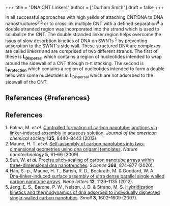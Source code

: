 +++
title = "DNA:CNT Linkers"
author = ["Durham Smith"]
draft = false
+++

In all successful approaches with high yeilds of attaching CNT:DNA to DNA nanostructures<sup><a href="#citeproc_bib_item_1">1</a>–<a href="#citeproc_bib_item_3">3</a></sup> or to crosslink multiple CNT with a defined separation<sup><a href="#citeproc_bib_item_4">4</a></sup> a double stranded region was incorporated into the strand which is used to solubalize the CNT. The double stranded linker region helps overcome the issus of slow desorbtion kinetics of DNA on SWNTs <sup><a href="#citeproc_bib_item_5">5</a></sup> by preventing adsorption to the SWNT's side wall. These structured DNA are complexes are called  _linkers_ and are comprised of two different strands. The first of these is **L<sub>Dispersal</sub>** which contains a region of nucleotides intended to wrap around the sidewall of a CNT through &pi;-&pi; stacking. The second is **L<sub>Protection</sub>** which contains a region of nucleotides intended to form a double helix with some nucleotides in L<sub>Dispersal</sub> which are not adsorbed to the sidewall of the CNT.


## References {#references}

## References

<style>.csl-left-margin{float: left; padding-right: 0em;}
 .csl-right-inline{margin: 0 0 0 1em;}</style><div class="csl-bib-body">
  <div class="csl-entry"><a id="citeproc_bib_item_1"></a>
    <div class="csl-left-margin">1.</div><div class="csl-right-inline">Palma, M. <i>et al.</i> <a href="https://doi.org/10.1021/ja4018072">Controlled formation of carbon nanotube junctions via linker-induced assembly in aqueous solution</a>. <i>Journal of the american chemical society</i> <b>135</b>, 8440–8443 (2013).</div>
  </div>
  <div class="csl-entry"><a id="citeproc_bib_item_2"></a>
    <div class="csl-left-margin">2.</div><div class="csl-right-inline">Maune, H. T. <i>et al.</i> <a href="https://doi.org/10.1038/nnano.2009.311">Self-assembly of carbon nanotubes into two-dimensional geometries using dna origami templates</a>. <i>Nature nanotechnology</i> <b>5</b>, 61–66 (2009).</div>
  </div>
  <div class="csl-entry"><a id="citeproc_bib_item_3"></a>
    <div class="csl-left-margin">3.</div><div class="csl-right-inline">Sun, W. <i>et al.</i> <a href="https://doi.org/10.1126/science.aaz7440">Precise pitch-scaling of carbon nanotube arrays within three-dimensional dna nanotrenches</a>. <i>Science</i> <b>368</b>, 874–877 (2020).</div>
  </div>
  <div class="csl-entry"><a id="citeproc_bib_item_4"></a>
    <div class="csl-left-margin">4.</div><div class="csl-right-inline">Han, S.-p., Maune, H. T., Barish, R. D., Bockrath, M. &#38; Goddard, W. A. <a href="https://doi.org/10.1021/nl201818u">Dna-linker-induced surface assembly of ultra dense parallel single walled carbon nanotube arrays</a>. <i>Nano letters</i> <b>12</b>, 1129–1135 (2012).</div>
  </div>
  <div class="csl-entry"><a id="citeproc_bib_item_5"></a>
    <div class="csl-left-margin">5.</div><div class="csl-right-inline">Jeng, E. S., Barone, P. W., Nelson, J. D. &#38; Strano, M. S. <a href="https://doi.org/10.1002/smll.200700141">Hybridization kinetics and thermodynamics of dna adsorbed to individually dispersed single-walled carbon nanotubes</a>. <i>Small</i> <b>3</b>, 1602–1609 (2007).</div>
  </div>
</div>
